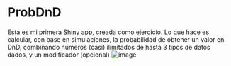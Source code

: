 # ProbDnD
Esta es mi primera Shiny app, creada como ejercicio. Lo que hace es calcular, con base en simulaciones, la probabilidad de obtener un valor en DnD, combinando números (casi) ilimitados de hasta 3 tipos de datos dados, y un modificador (opcional)
![image](https://user-images.githubusercontent.com/45215832/128624441-3e221566-7e50-4859-8078-0311b7ea988a.png)

